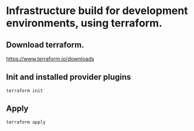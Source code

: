 # Infrastructure build for development environments, using terraform.


## Download terraform.
https://www.terraform.io/downloads

## Init and installed provider plugins
```
terraform init
```

## Apply
```
terraform apply
```